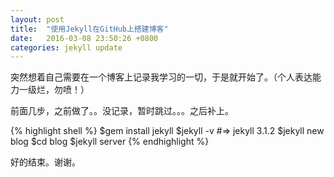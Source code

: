 ```yaml
---
layout: post
title:  "使用Jekyll在GitHub上搭建博客"
date:   2016-03-08 23:50:26 +0800
categories: jekyll update
---
```

突然想着自己需要在一个博客上记录我学习的一切，于是就开始了。（个人表达能力一级烂，勿喷！）

前面几步，之前做了。。没记录，暂时跳过。。。之后补上。

{% highlight shell %}
  $gem install jekyll
  $jekyll -v
  #=>  jekyll 3.1.2
  $jekyll new blog
  $cd blog
  $jekyll server
{% endhighlight %}

好的结束。谢谢。
